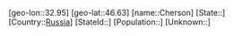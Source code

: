 ﻿---
location: [46.63,32.95]
type: City
tags:
- geo/City


SpocWebEntityId: 29578
isDeleted: false
confidential: public

---
[geo-lon::32.95]
[geo-lat::46.63]
[name::Cherson]
[State::]
[Country::[Russia](geo/Continent/Europe/Russia.md)]
[StateId::]
[Population::]
[Unknown::]

